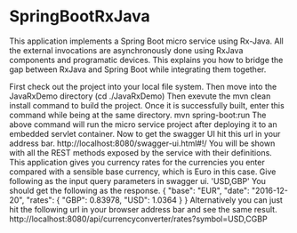 # SpringBootRxJava
This application implements a Spring Boot micro service using Rx-Java.
All the external invocations are asynchronously done using RxJava components and programatic devices.
This explains you how to bridge the gap between RxJava and Spring Boot while integrating them together.


First check out the project into your local file system. 
Then move into the JavaRxDemo directory (cd ./JavaRxDemo)
Then exevute the mvn clean install command to build the project.
Once it is successfully built, enter this command while being at the same directory.  mvn spring-boot:run
The above command will run the micro service project after deploying it to an embedded servlet container.
Now to get the swagger UI hit this url in your address bar. http://localhost:8080/swagger-ui.html#!/
You will be shown with all the REST methods exposed by the service with their definitions. 
This application gives you currency rates for the currencies you enter compared with a sensible base currency, which is Euro in this case.
Give following as the input query parameters in swagger ui. 'USD,GBP'
You should get the following as the response.
{
  "base": "EUR",
  "date": "2016-12-20",
  "rates": {
    "GBP": 0.83978,
    "USD": 1.0364
  }
}
Alternatively you can just hit the following url in your browser address bar and see the same result. http://localhost:8080/api/currencyconverter/rates?symbol=USD,CGBP
